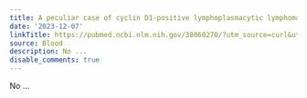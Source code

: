 ```yaml
---
title: A peculiar case of cyclin D1-positive lymphoplasmacytic lymphoma
date: '2023-12-07'
linkTitle: https://pubmed.ncbi.nlm.nih.gov/38060270/?utm_source=curl&utm_medium=rss&utm_campaign=journals&utm_content=7603509&fc=None&ff=20231208170728&v=2.17.9.post6+86293ac
source: Blood
description: No ...
disable_comments: true
---
```

No ...